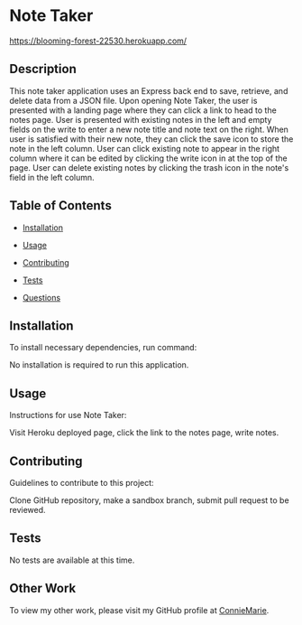 # Note Taker
https://blooming-forest-22530.herokuapp.com/
  

  ## Description
  This note taker application uses an Express back end to save, retrieve, and delete data from a JSON file. Upon opening Note Taker, the user is presented with a landing page where they can click a link to head to the notes page. User is presented with existing notes in the left and empty fields on the write to enter a new note title and note text on the right. When user is satisfied with their new note, they can click the save icon to store the note in the left column. User can click existing note to appear in the right column where it can be edited by clicking the write icon in at the top of the page. User can delete existing notes by clicking the trash icon in the note's field in the left column.

  ## Table of Contents
  - [Installation](#installation)
  - [Usage](#usage)
  
  - [Contributing](#contributing)
  - [Tests](#tests)
  - [Questions](#questions)
  

  ## Installation
  To install necessary dependencies, run command:

  No installation is required to run this application.

  ## Usage
  Instructions for use Note Taker:

  Visit Heroku deployed page, click the link to the notes page, write notes.

  
  

  ## Contributing
  Guidelines to contribute to this project:

  Clone GitHub repository, make a sandbox branch, submit pull request to be reviewed.

  ## Tests
  No tests are available at this time.

  ## Other Work
  To view my other work, please visit my GitHub profile at [ConnieMarie](https://www.github.com/ConnieMarie). 